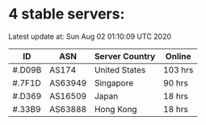 # 4 stable servers:

Latest update at: Sun Aug 02 01:10:09 UTC 2020

| ID | ASN | Server Country | Online |
| -- | --- | -------------- | ------ |
| #.D09B | AS174 | United States | 103 hrs |
| #.7F1D | AS63949 | Singapore | 90 hrs |
| #.D369 | AS16509 | Japan | 18 hrs |
| #.33B9 | AS63888 | Hong Kong | 18 hrs |

